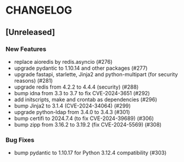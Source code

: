 # CHANGELOG

## [Unreleased]

### New Features

- replace aioredis by redis.asyncio (#276)
- upgrade pydantic to 1.10.14 and other packages (#277)
- upgrade fastapi, starlette, Jinja2 and python-multipart (for security reasons) (#281)
- upgrade redis from 4.2.2 to 4.4.4 (security) (#288)
- bump idna from 3.3 to 3.7 to fix CVE-2024-3651 (#292)
- add initscripts, make and crontab as dependencies (#296)
- bump Jinja2 to 3.1.4 (CVE-2024-34064) (#299)
- upgrade python-ldap from 3.4.0 to 3.4.3 (#301)
- bump certifi to 2024.7.4 (to fix CVE-2024-39689) (#306)
- bump zipp from 3.16.2 to 3.19.2 (fix CVE-2024-5569) (#308)

### Bug Fixes

- bump pydantic to 1.10.17 for Python 3.12.4 compatibility (#303)



